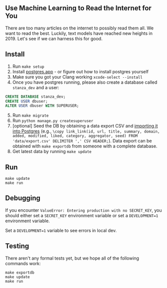 ## Use Machine Learning to Read the Internet for You

There are too many articles on the internet to possibly read them all. We want to read the best. Luckily, text models have reached new heights in 2019. Let's see if we can harness this for good.

## Install

1. Run `make setup`
2. Install [postgres.app](https://postgresapp.com/downloads.html) - or figure out how to install
 postgres yourself
3. Make sure you got your Clang working `xcode-select --install`
4. Once you have postgres running, please also create a database called `stanza_dev` and a user:

 ```sql
 CREATE DATABASE stanza_dev;
 CREATE USER dbuser;
 ALTER USER dbuser WITH SUPERUSER;
 ```

5. Run `make migrate`
6. Run `python manage.py createsuperuser`
7. [optional] Seed the DB by obtaining a data export CSV and [importing it into Postgres](https://www.postgresqltutorial.com/import-csv-file-into-posgresql-table/) (e.g., `\copy link_link(id, url, title, summary, domain, added, modified, liked, category, aggregator, seed) FROM 'data/export.csv' DELIMITER ',' CSV HEADER;`). Data export can be obtained with `make exportdb` from someone with a complete database.
8. Get latest data by running `make update`


## Run

```
make update
make run
```


## Debugging 

If you encounter `ValueError: Entering production with no SECRET_KEY`, you should either set a `SECRET_KEY` environment variable or set a `DEVELOPMENT=1` environment variable.

Set a `DEVELOPMENT=1` variable to see errors in local dev.


## Testing

There aren't any formal tests yet, but we hope all of the following commands work:

```
make exportdb
make update
make run
```

